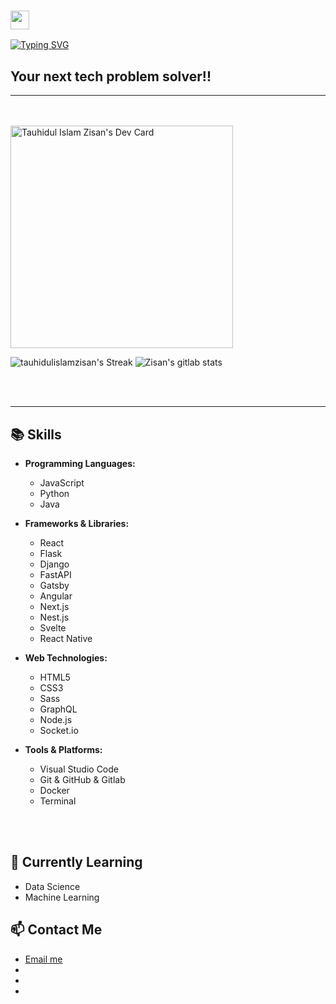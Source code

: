 ###  <img src="https://raw.githubusercontent.com/MartinHeinz/MartinHeinz/master/wave.gif" width="30px"> <br />
[![Typing SVG](https://readme-typing-svg.herokuapp.com?font=Fira+Code&pause=1000&width=435&lines=Hi%2C+I'm+Tauhidul+Islam+Zisan!;I'm+Full+Stack+Engineer)](https://git.io/typing-svg)


## Your next tech problem solver!!

---

<br /><br />
<a href="https://app.daily.dev/tauhidulislamzisan"><img src="https://api.daily.dev/devcards/v2/oX0OqLJz8chlwRmxBPbXo.png?type=default&r=qvg" width="356" alt="Tauhidul Islam Zisan's Dev Card"/></a>


![tauhidulislamzisan's Streak](https://github-readme-streak-stats.herokuapp.com/?user=tauhidulislamzisan&theme=vue&hide_border=true)
![Zisan's gitlab stats](https://gitlab-readme-stats-flax.vercel.app/api?username=tizisan)


<br />

<br />

---

## 📚 Skills

- **Programming Languages:** 
  - JavaScript
  - Python
  - Java
- **Frameworks & Libraries:**
  - React
  - Flask
  - Django
  - FastAPI
  - Gatsby
  - Angular
  - Next.js
  - Nest.js
  - Svelte
  - React Native
- **Web Technologies:**
  - HTML5
  - CSS3
  - Sass
  - GraphQL
  - Node.js
  - Socket.io
  
- **Tools & Platforms:**
  - Visual Studio Code
  - Git & GitHub & Gitlab
  - Docker
  - Terminal
    
<br />
<br />

## 🌱 Currently Learning

- Data Science
- Machine Learning

## 📫 Contact Me
- [Email me](mailto:zisan13407@gmail.com)
- [twitter]: http://twitter.com/ti_zisan
- [instagram]: https://www.instagram.com/ti_zisan
- [linkedin]: https://www.linkedin.com/in/ti-zisan
